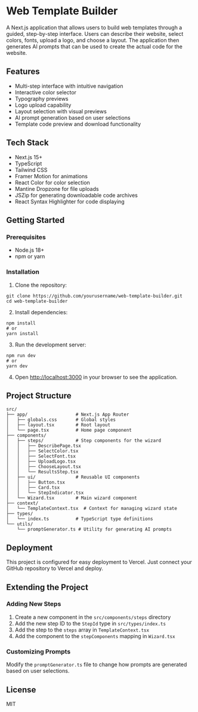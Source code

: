 # Web Template Builder

A Next.js application that allows users to build web templates through a guided, step-by-step interface. Users can describe their website, select colors, fonts, upload a logo, and choose a layout. The application then generates AI prompts that can be used to create the actual code for the website.

## Features

- Multi-step interface with intuitive navigation
- Interactive color selector
- Typography previews
- Logo upload capability
- Layout selection with visual previews
- AI prompt generation based on user selections
- Template code preview and download functionality

## Tech Stack

- Next.js 15+
- TypeScript
- Tailwind CSS
- Framer Motion for animations
- React Color for color selection
- Mantine Dropzone for file uploads
- JSZip for generating downloadable code archives
- React Syntax Highlighter for code displaying

## Getting Started

### Prerequisites

- Node.js 18+ 
- npm or yarn

### Installation

1. Clone the repository:
```
git clone https://github.com/yourusername/web-template-builder.git
cd web-template-builder
```

2. Install dependencies:
```
npm install
# or
yarn install
```

3. Run the development server:
```
npm run dev
# or
yarn dev
```

4. Open [http://localhost:3000](http://localhost:3000) in your browser to see the application.

## Project Structure

```
src/
├── app/                  # Next.js App Router
│   ├── globals.css       # Global styles
│   ├── layout.tsx        # Root layout
│   └── page.tsx          # Home page component
├── components/
│   ├── steps/            # Step components for the wizard
│   │   ├── DescribePage.tsx
│   │   ├── SelectColor.tsx
│   │   ├── SelectFont.tsx
│   │   ├── UploadLogo.tsx
│   │   ├── ChooseLayout.tsx
│   │   └── ResultsStep.tsx
│   ├── ui/               # Reusable UI components
│   │   ├── Button.tsx
│   │   ├── Card.tsx
│   │   └── StepIndicator.tsx
│   └── Wizard.tsx        # Main wizard component
├── context/
│   └── TemplateContext.tsx  # Context for managing wizard state
├── types/
│   └── index.ts          # TypeScript type definitions
└── utils/
    └── promptGenerator.ts # Utility for generating AI prompts
```

## Deployment

This project is configured for easy deployment to Vercel. Just connect your GitHub repository to Vercel and deploy.

## Extending the Project

### Adding New Steps

1. Create a new component in the `src/components/steps` directory
2. Add the new step ID to the `StepId` type in `src/types/index.ts`
3. Add the step to the `steps` array in `TemplateContext.tsx`
4. Add the component to the `stepComponents` mapping in `Wizard.tsx`

### Customizing Prompts

Modify the `promptGenerator.ts` file to change how prompts are generated based on user selections.

## License

MIT
